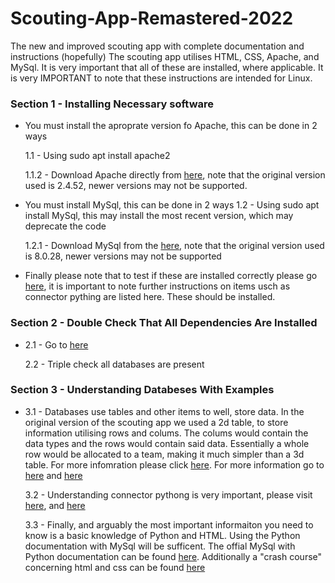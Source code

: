 # Scouting-App-Remastered-2022
The new and improved scouting app with complete documentation and instructions (hopefully)
The scouting app utilises HTML, CSS, Apache, and MySql. It is very important that all of these are installed, where applicable. It is very IMPORTANT to note that these instructions are intended for Linux. 

### **Section 1 - Installing Necessary software** 
- You must install the aproprate version fo Apache, this can be done in 2 ways

    1.1 - Using sudo apt install apache2 

    1.1.2 - Download Apache directly from [here](https://httpd.apache.org/download.cgi), note that the original version used is 2.4.52, newer versions may not be supported.

- You must install MySql, this can be done in 2 ways
    1.2 - Using sudo apt install MySql, this may install the most recent version, which may deprecate the code

    1.2.1 - Download MySql from the [here](https://dev.mysql.com/downloads/mysql/), note that the original version used is 8.0.28, newer versions may not be supported

- Finally please note that to test if these are installed correctly please go [here](https://github.com/FRC-3637-Daleks/Scouting-App-Remastered-2022/blob/14f0c79bc9d863b82ffda5790914cf5350550fc0/db/setup-README.md), it is important to note further instructions on items usch as connector pything are listed here. These should be installed. 

### **Section 2 - Double Check That All Dependencies Are Installed**
- 
    2.1  - Go to [here](https://github.com/FRC-3637-Daleks/Scouting-App-Remastered-2022/blob/14f0c79bc9d863b82ffda5790914cf5350550fc0/db/setup-README.md)

    2.2 - Triple check all databases are present 

### **Section 3 - Understanding Databeses With Examples**
- 
    3.1 - Databases use tables and other items to well, store data. In the original version of the scouting app we used a 2d table, to store information utilising rows and colums. The colums would contain the data types and the rows would contain said data. Essentially a whole row would be allocated to a team, making it much simpler than a 3d table. For more infomration please click [here](https://docs.google.com/spreadsheets/d/1lCQqQTsaWcqok09gHu-j7aPdQEGYPZY-G7KIvSE3v24/edit?usp=sharing). For more information go to [here](https://github.com/FRC-3637-Daleks/Scouting-App-Remastered-2022/blob/14f0c79bc9d863b82ffda5790914cf5350550fc0/db/setup-README.md) and [here](https://dev.mysql.com/doc/connector-python/en/connector-python-example-ddl.html)
    
    3.2 - Understanding connector pythong is very important, please visit [here](https://dev.mysql.com/doc/connector-python/en/connector-python-example-cursor-transaction.html), and [here](https://github.com/FRC-3637-Daleks/Scouting-App-Remastered-2022/blob/14f0c79bc9d863b82ffda5790914cf5350550fc0/db/setup-README.md)

    3.3 - Finally, and arguably the most important informaiton you need to know is a basic knowledge of Python and HTML. Using the Python documentation with MySql will be sufficent. The offial MySql with Python documentation can be found [here](https://dev.mysql.com/doc/connector-python/en/connector-python-examples.html). Additionally a "crash course" concerning html and css can be found [here](https://youtube.com/playlist?list=PLblA84xge2_y8F1K0wzPia9V_ULVcfg4k)
